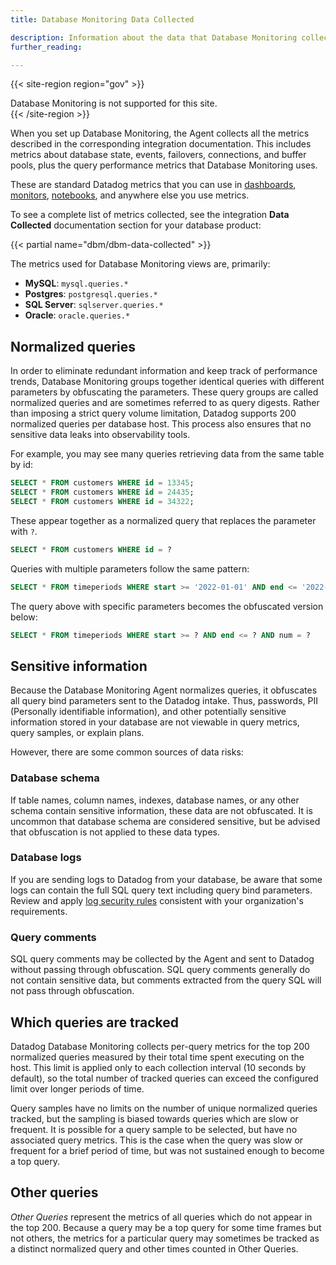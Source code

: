 ```yaml
---
title: Database Monitoring Data Collected

description: Information about the data that Database Monitoring collects.
further_reading:

---
```

{{< site-region region="gov" >}}
<div class="alert alert-warning">Database Monitoring is not supported for this site.</div>
{{< /site-region >}}

When you set up Database Monitoring, the Agent collects all the metrics described in the corresponding integration documentation. This includes metrics about database state, events, failovers, connections, and buffer pools, plus the query performance metrics that Database Monitoring uses.

These are standard Datadog metrics that you can use in [dashboards][1], [monitors][2], [notebooks][3], and anywhere else you use metrics.

To see a complete list of metrics collected, see the integration **Data Collected** documentation section for your database product:

{{< partial name="dbm/dbm-data-collected" >}}
<p></p>

The metrics used for Database Monitoring views are, primarily:
- **MySQL**: `mysql.queries.*`
- **Postgres**: `postgresql.queries.*`
- **SQL Server**: `sqlserver.queries.*`
- **Oracle**: `oracle.queries.*`

## Normalized queries

In order to eliminate redundant information and keep track of performance trends, Database Monitoring groups together identical queries with different parameters by obfuscating the parameters. These query groups are called normalized queries and are sometimes referred to as query digests. Rather than imposing a strict query volume limitation, Datadog supports 200 normalized queries per database host. This process also ensures that no sensitive data leaks into observability tools.

For example, you may see many queries retrieving data from the same table by id:

```sql
SELECT * FROM customers WHERE id = 13345;
SELECT * FROM customers WHERE id = 24435;
SELECT * FROM customers WHERE id = 34322;
```

These appear together as a normalized query that replaces the parameter with `?`.

```sql
SELECT * FROM customers WHERE id = ?
```

Queries with multiple parameters follow the same pattern:

```sql
SELECT * FROM timeperiods WHERE start >= '2022-01-01' AND end <= '2022-12-31' AND num = 5
```

The query above with specific parameters becomes the obfuscated version below:

```sql
SELECT * FROM timeperiods WHERE start >= ? AND end <= ? AND num = ?
```

## Sensitive information

Because the Database Monitoring Agent normalizes queries, it obfuscates all query bind parameters sent to the Datadog intake. Thus, passwords, PII (Personally identifiable information), and other potentially sensitive information stored in your database are not viewable in query metrics, query samples, or explain plans.

However, there are some common sources of data risks:

### Database schema

If table names, column names, indexes, database names, or any other schema contain sensitive information, these data are not obfuscated. It is uncommon that database schema are considered sensitive, but be advised that obfuscation is not applied to these data types.

### Database logs

If you are sending logs to Datadog from your database, be aware that some logs can contain the full SQL query text including query bind parameters. Review and apply [log security rules][4] consistent with your organization's requirements.

### Query comments

SQL query comments may be collected by the Agent and sent to Datadog without passing through obfuscation. SQL query comments generally do not contain sensitive data, but comments extracted from the query SQL will not pass through obfuscation.

## Which queries are tracked

Datadog Database Monitoring collects per-query metrics for the top 200 normalized queries measured by their total time spent executing on the host. This limit is applied only to each collection interval (10 seconds by default), so the total number of tracked queries can exceed the configured limit over longer periods of time.

Query samples have no limits on the number of unique normalized queries tracked, but the sampling is biased towards queries which are slow or frequent. It is possible for a query sample to be selected, but have no associated query metrics. This is the case when the query was slow or frequent for a brief period of time, but was not sustained enough to become a top query.

## Other queries

_Other Queries_ represent the metrics of all queries which do not appear in the top 200. Because a query may be a top query for some time frames but not others, the metrics for a particular query may sometimes be tracked as a distinct normalized query and other times counted in Other Queries.


[1]: /dashboards/
[2]: /monitors/
[3]: /notebooks/
[4]: /data_security/logs/
